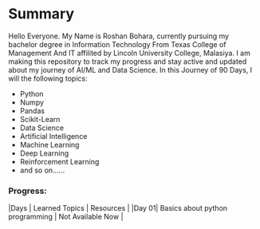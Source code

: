 # Summary

Hello Everyone. My Name is Roshan Bohara, currently pursuing my bachelor degree in Information Technology From Texas College of Management And IT affilited by Lincoln University College, Malasiya. I am making this repository to track my progress and stay active and updated about my journey of AI/ML and Data Science. In this Journey of 90 Days, I will the following topics:

- Python
- Numpy
- Pandas
- Scikit-Learn
- Data Science
- Artificial Intelligence
- Machine Learning
- Deep Learning
- Reinforcement Learning
- and so on......

### Progress:

|Days | Learned Topics | Resources |
|Day 01| Basics about python programming | Not Available Now |
